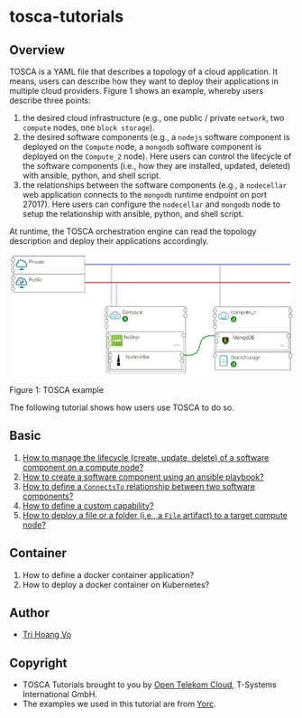 # tosca-tutorials

## Overview

TOSCA is a YAML file that describes a topology of a cloud application. It means, users can describe how they want to
deploy their applications in multiple cloud providers. Figure 1 shows an example, whereby users describe three points:
1. the desired cloud infrastructure (e.g., one public / private `network`, two `compute` nodes, one `block storage`). 
2. the desired software components (e.g., a `nodejs` software component is deployed on the `Compute` node, a `mongodb`
software component is deployed on the `Compute_2` node). Here users can control the lifecycle of the software components
(i.e., how they are installed, updated, deleted) with ansible, python, and shell script.
3. the relationships between the software components (e.g., a `nodecellar` web application connects to the `mongodb`
runtime endpoint on port 27017).
Here users can configure the `nodecellar` and `mongodb` node to setup the relationship with ansible, python, and shell
script.

At runtime, the TOSCA orchestration engine can read the topology description and deploy their applications accordingly.

![](images/topology_example.png "TOSCA example")

Figure 1: TOSCA example

The following tutorial shows how users use TOSCA to do so.

## Basic
1. [How to manage the lifecycle (create, update, delete) of a software component on a compute node?](tutorials/Basic_Lifecycle.md "Python example")
2. [How to create a software component using an ansible playbook?](tutorials/Basic_Ansible.md "Ansible example")
3. [How to define a `ConnectsTo` relationship between two software components?](tutorials/Basic_Relationship_ConnectsTo.md "Relationship connects to example")
4. [How to define a custom capability?](tutorials/Basic_Custom_Capability.md "Custom capability")
5. [How to deploy a file or a folder (i.e., a `File` artifact) to a target compute node?](tutorials/Basic_Artifact.md "Artifact")

## Container
1. How to define a docker container application?
2. How to deploy a docker container on Kubernetes?

## Author
* [Tri Hoang Vo](https://www.linkedin.com/in/tri-hoang-vo-395819aa/ "Tri linkedin")

## Copyright
* TOSCA Tutorials brought to you by [Open Telekom Cloud](https://open-telekom-cloud.com), T-Systems International GmbH.
* The examples we used in this tutorial are from [Yorc](https://github.com/ystia/tosca-samples).